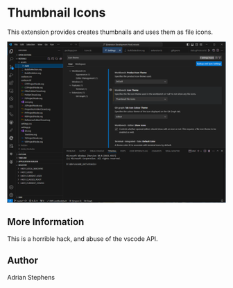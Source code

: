 # Thumbnail Icons

This extension provides creates thumbnails and uses them as file icons.

![alt text](assets/Screenshot.png)

## More Information
This is a horrible hack, and abuse of the vscode API.

## Author
Adrian Stephens

